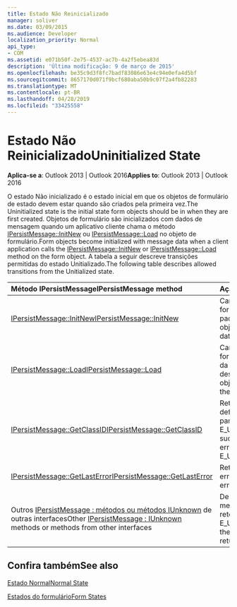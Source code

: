 ```yaml
---
title: Estado Não Reinicializado
manager: soliver
ms.date: 03/09/2015
ms.audience: Developer
localization_priority: Normal
api_type:
- COM
ms.assetid: e071b50f-2e75-4537-ac7b-4a2f5ebea83d
description: 'Última modificação: 9 de março de 2015'
ms.openlocfilehash: be35c9d3f8fc7badf83086e63e4c94e0efa4d5bf
ms.sourcegitcommit: 8657170d071f9bcf680aba50b9c07f2a4fb82283
ms.translationtype: MT
ms.contentlocale: pt-BR
ms.lasthandoff: 04/28/2019
ms.locfileid: "33425558"
---
```

# <a name="uninitialized-state"></a><span data-ttu-id="aa80e-103">Estado Não Reinicializado</span><span class="sxs-lookup"><span data-stu-id="aa80e-103">Uninitialized State</span></span>

  
  
<span data-ttu-id="aa80e-104">**Aplica-se a**: Outlook 2013 | Outlook 2016</span><span class="sxs-lookup"><span data-stu-id="aa80e-104">**Applies to**: Outlook 2013 | Outlook 2016</span></span> 
  
<span data-ttu-id="aa80e-105">O estado Não inicializado é o estado inicial em que os objetos de formulário de estado devem estar quando são criados pela primeira vez.</span><span class="sxs-lookup"><span data-stu-id="aa80e-105">The Uninitialized state is the initial state form objects should be in when they are first created.</span></span> <span data-ttu-id="aa80e-106">Objetos de formulário são inicializados com dados de mensagem quando um aplicativo cliente chama o método [IPersistMessage::InitNew](ipersistmessage-initnew.md) ou [IPersistMessage::Load](ipersistmessage-load.md) no objeto de formulário.</span><span class="sxs-lookup"><span data-stu-id="aa80e-106">Form objects become initialized with message data when a client application calls the [IPersistMessage::InitNew](ipersistmessage-initnew.md) or [IPersistMessage::Load](ipersistmessage-load.md) method on the form object.</span></span> <span data-ttu-id="aa80e-107">A tabela a seguir descreve transições permitidas do estado Unitializado.</span><span class="sxs-lookup"><span data-stu-id="aa80e-107">The following table describes allowed transitions from the Unitialized state.</span></span> 
  
|<span data-ttu-id="aa80e-108">**Método IPersistMessage**</span><span class="sxs-lookup"><span data-stu-id="aa80e-108">**IPersistMessage method**</span></span>|<span data-ttu-id="aa80e-109">**Ação**</span><span class="sxs-lookup"><span data-stu-id="aa80e-109">**Action**</span></span>|<span data-ttu-id="aa80e-110">**Novo estado**</span><span class="sxs-lookup"><span data-stu-id="aa80e-110">**New state**</span></span>|
|:-----|:-----|:-----|
|[<span data-ttu-id="aa80e-111">IPersistMessage::InitNew</span><span class="sxs-lookup"><span data-stu-id="aa80e-111">IPersistMessage::InitNew</span></span>](ipersistmessage-initnew.md) <br/> |<span data-ttu-id="aa80e-112">Carregar o objeto de formulário com dados padrão.</span><span class="sxs-lookup"><span data-stu-id="aa80e-112">Load the form object with default data.</span></span>  <br/> |[<span data-ttu-id="aa80e-113">Normal</span><span class="sxs-lookup"><span data-stu-id="aa80e-113">Normal</span></span>](normal-state.md) <br/> |
|[<span data-ttu-id="aa80e-114">IPersistMessage::Load</span><span class="sxs-lookup"><span data-stu-id="aa80e-114">IPersistMessage::Load</span></span>](ipersistmessage-load.md) <br/> |<span data-ttu-id="aa80e-115">Carregue o objeto de formulário com dados da mensagem de destino.</span><span class="sxs-lookup"><span data-stu-id="aa80e-115">Load the form object with data from the target message.</span></span>  <br/> |<span data-ttu-id="aa80e-116">Normal</span><span class="sxs-lookup"><span data-stu-id="aa80e-116">Normal</span></span>  <br/> |
|[<span data-ttu-id="aa80e-117">IPersistMessage::GetClassID</span><span class="sxs-lookup"><span data-stu-id="aa80e-117">IPersistMessage::GetClassID</span></span>](ipersistmessage-getclassid.md) <br/> |<span data-ttu-id="aa80e-118">Retornar sucesso ou definir o último erro para e retornar E_UNEXPECTED.</span><span class="sxs-lookup"><span data-stu-id="aa80e-118">Return success, or set the last error to and return E_UNEXPECTED.</span></span>  <br/> |<span data-ttu-id="aa80e-119">Não reinicializado</span><span class="sxs-lookup"><span data-stu-id="aa80e-119">Uninitialized</span></span>  <br/> |
|[<span data-ttu-id="aa80e-120">IPersistMessage::GetLastError</span><span class="sxs-lookup"><span data-stu-id="aa80e-120">IPersistMessage::GetLastError</span></span>](ipersistmessage-getlasterror.md) <br/> |<span data-ttu-id="aa80e-121">Retornar o último erro.</span><span class="sxs-lookup"><span data-stu-id="aa80e-121">Return the last error.</span></span>  <br/> |<span data-ttu-id="aa80e-122">Não reinicializado</span><span class="sxs-lookup"><span data-stu-id="aa80e-122">Uninitialized</span></span>  <br/> |
|<span data-ttu-id="aa80e-123">Outros [IPersistMessage : métodos ou métodos IUnknown](ipersistmessageiunknown.md) de outras interfaces</span><span class="sxs-lookup"><span data-stu-id="aa80e-123">Other [IPersistMessage : IUnknown](ipersistmessageiunknown.md) methods or methods from other interfaces</span></span>  <br/> |<span data-ttu-id="aa80e-124">De definida a última mensagem de erro e retorne E_UNEXPECTED.</span><span class="sxs-lookup"><span data-stu-id="aa80e-124">Set the last error to and return E_UNEXPECTED.</span></span>  <br/> |<span data-ttu-id="aa80e-125">Não reinicializado</span><span class="sxs-lookup"><span data-stu-id="aa80e-125">Uninitialized</span></span>  <br/> |
   
## <a name="see-also"></a><span data-ttu-id="aa80e-126">Confira também</span><span class="sxs-lookup"><span data-stu-id="aa80e-126">See also</span></span>



[<span data-ttu-id="aa80e-127">Estado Normal</span><span class="sxs-lookup"><span data-stu-id="aa80e-127">Normal State</span></span>](normal-state.md)
  
[<span data-ttu-id="aa80e-128">Estados do formulário</span><span class="sxs-lookup"><span data-stu-id="aa80e-128">Form States</span></span>](form-states.md)

